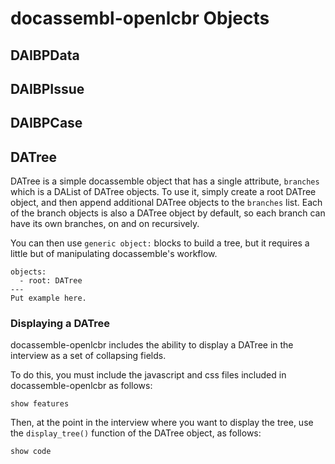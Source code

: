 # docassembl-openlcbr Objects

## DAIBPData

## DAIBPIssue

## DAIBPCase

## DATree

DATree is a simple docassemble object that has a single attribute, `branches` which is a DAList of DATree objects. To use it,
simply create a root DATree object, and then append additional DATree objects to the `branches` list. Each of the branch objects
is also a DATree object by default, so each branch can have its own branches, on and on recursively.

You can then use `generic object:` blocks to build a tree, but it requires a little but of manipulating docassemble's workflow.

```
objects:
  - root: DATree
---
Put example here.
```

### Displaying a DATree

docassemble-openlcbr includes the ability to display a DATree in the interview as a set of collapsing fields.

To do this, you must include the javascript and css files included in docassemble-openlcbr as follows:

```
show features
```

Then, at the point in the interview where you want to display the tree, use the `display_tree()` function of the DATree object,
as follows:

```
show code
```
